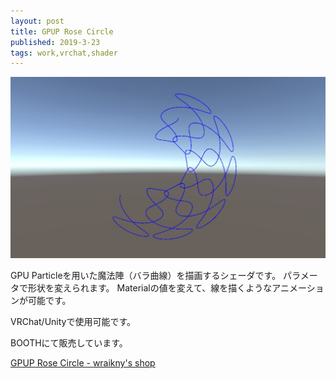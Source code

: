 ```yaml
---
layout: post
title: GPUP Rose Circle 
published: 2019-3-23
tags: work,vrchat,shader
---
```


<img src="/images/works/gpuprosecircle.jpg" width="560" class="has-image-centered">

<!--more-->

GPU Particleを用いた魔法陣（バラ曲線）を描画するシェーダです。
パラメータで形状を変えられます。 
Materialの値を変えて、線を描くようなアニメーションが可能です。

VRChat/Unityで使用可能です。

BOOTHにて販売しています。

[GPUP Rose Circle - wraikny's shop](https://wraikny.booth.pm/items/1282470)
